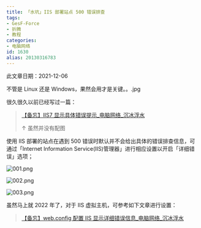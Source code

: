 ```yaml
---
title: 「水坑」IIS 部署站点 500 错误排查
tags:
- GesF-Force
- 折腾
- 教程
categories:
- 电脑网络
id: 1630
alias: 20130316783
---
```


此文章日期：2021-12-06

不管是 Linux 还是 Windows，果然会用才是关键。。.jpg

<!--more-->

很久很久以前已经写过一篇：

> [【备忘】IIS7 显示具体错误提示\_电脑网络\_沉冰浮水](https://www.wdssmq.com/post/BeiWang-IIS7XianShiJuTiCuoWuTiShi.html "【备忘】IIS7 显示具体错误提示\_电脑网络\_沉冰浮水")
>
> ↑ 虽然并没有配图

使用 IIS 部署的站点在遇到 500 错误时默认并不会给出具体的错误排查信息，可通过「Internet Information Service(IIS)管理器」进行相应设置以开启「详细错误」选项；

<!-- ![001.png](001.png) -->
![001.png](https://s2.loli.net/2021/12/06/3avZTARps5XKmcg.png)

<!-- ![002.png](002.png) -->
![002.png](https://s2.loli.net/2021/12/06/NYR6BHVqTElLavJ.png)

<!-- ![003.png](003.png) -->
![003.png](https://s2.loli.net/2021/12/06/iWyhrwSkUlpFoVs.png)

虽然马上就 2022 年了，对于 IIS 虚拟主机，可参考如下文章进行设置：

> [【备忘】web.config 配置 IIS 显示详细错误信息\_电脑网络\_沉冰浮水](https://www.wdssmq.com/post/20160901698.html "【备忘】web.config 配置 IIS 显示详细错误信息\_电脑网络\_沉冰浮水")

